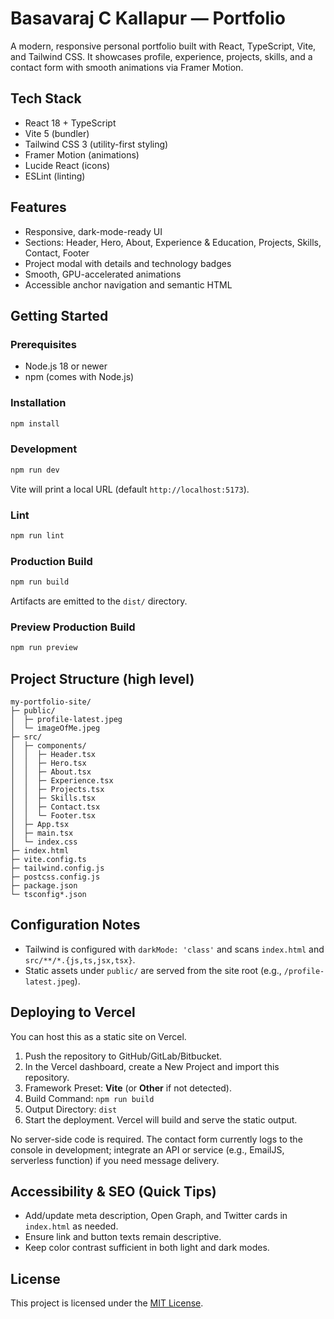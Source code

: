 # Basavaraj C Kallapur — Portfolio

A modern, responsive personal portfolio built with React, TypeScript, Vite, and Tailwind CSS. It showcases profile, experience, projects, skills, and a contact form with smooth animations via Framer Motion.

## Tech Stack
- React 18 + TypeScript
- Vite 5 (bundler)
- Tailwind CSS 3 (utility-first styling)
- Framer Motion (animations)
- Lucide React (icons)
- ESLint (linting)

## Features
- Responsive, dark-mode-ready UI
- Sections: Header, Hero, About, Experience & Education, Projects, Skills, Contact, Footer
- Project modal with details and technology badges
- Smooth, GPU-accelerated animations
- Accessible anchor navigation and semantic HTML

## Getting Started

### Prerequisites
- Node.js 18 or newer
- npm (comes with Node.js)

### Installation
```bash
npm install
```

### Development
```bash
npm run dev
```
Vite will print a local URL (default `http://localhost:5173`).

### Lint
```bash
npm run lint
```

### Production Build
```bash
npm run build
```
Artifacts are emitted to the `dist/` directory.

### Preview Production Build
```bash
npm run preview
```

## Project Structure (high level)
```
my-portfolio-site/
├─ public/
│  ├─ profile-latest.jpeg
│  └─ imageOfMe.jpeg
├─ src/
│  ├─ components/
│  │  ├─ Header.tsx
│  │  ├─ Hero.tsx
│  │  ├─ About.tsx
│  │  ├─ Experience.tsx
│  │  ├─ Projects.tsx
│  │  ├─ Skills.tsx
│  │  ├─ Contact.tsx
│  │  └─ Footer.tsx
│  ├─ App.tsx
│  ├─ main.tsx
│  └─ index.css
├─ index.html
├─ vite.config.ts
├─ tailwind.config.js
├─ postcss.config.js
├─ package.json
└─ tsconfig*.json
```

## Configuration Notes
- Tailwind is configured with `darkMode: 'class'` and scans `index.html` and `src/**/*.{js,ts,jsx,tsx}`.
- Static assets under `public/` are served from the site root (e.g., `/profile-latest.jpeg`).

## Deploying to Vercel
You can host this as a static site on Vercel.

1. Push the repository to GitHub/GitLab/Bitbucket.
2. In the Vercel dashboard, create a New Project and import this repository.
3. Framework Preset: **Vite** (or **Other** if not detected).
4. Build Command: `npm run build`
5. Output Directory: `dist`
6. Start the deployment. Vercel will build and serve the static output.

No server-side code is required. The contact form currently logs to the console in development; integrate an API or service (e.g., EmailJS, serverless function) if you need message delivery.

## Accessibility & SEO (Quick Tips)
- Add/update meta description, Open Graph, and Twitter cards in `index.html` as needed.
- Ensure link and button texts remain descriptive.
- Keep color contrast sufficient in both light and dark modes.

## License
This project is licensed under the [MIT License](LICENSE).

